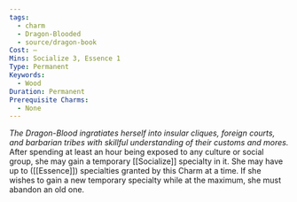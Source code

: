 ```yaml
---
tags:
  - charm
  - Dragon-Blooded
  - source/dragon-book
Cost: —
Mins: Socialize 3, Essence 1
Type: Permanent
Keywords:
  - Wood
Duration: Permanent
Prerequisite Charms:
  - None
---
```

*The Dragon-Blood ingratiates herself into insular cliques, foreign courts, and barbarian tribes with skillful understanding of their customs and mores.*
After spending at least an hour being exposed to any culture or social group, she may gain a temporary [[Socialize]] specialty in it. She may have up to ([[Essence]]) specialties granted by this Charm at a time. If she wishes to gain a new temporary specialty while at the maximum, she must abandon an old one.